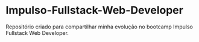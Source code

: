 # Impulso-Fullstack-Web-Developer
Repositório criado para compartilhar minha evolução no bootcamp Impulso Fullstack Web Developer.
